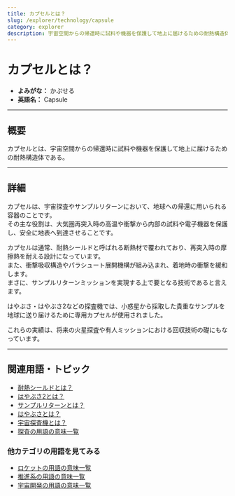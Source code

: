 ```yaml
---
title: カプセルとは？
slug: /explorer/technology/capsule
category: explorer
description: 宇宙空間からの帰還時に試料や機器を保護して地上に届けるための耐熱構造体であるカプセルの意味・定義・内容について解説します。  
---
```


# カプセルとは？

- **よみがな：** かぷせる  
- **英語名：** Capsule  

---

## 概要

カプセルとは、宇宙空間からの帰還時に試料や機器を保護して地上に届けるための耐熱構造体である。  

---

## 詳細

カプセルは、宇宙探査やサンプルリターンにおいて、地球への帰還に用いられる容器のことです。  
その主な役割は、大気圏再突入時の高温や衝撃から内部の試料や電子機器を保護し、安全に地表へ到達させることです。  

カプセルは通常、耐熱シールドと呼ばれる断熱材で覆われており、再突入時の摩擦熱を耐える設計になっています。  
また、衝撃吸収構造やパラシュート展開機構が組み込まれ、着地時の衝撃を緩和します。  
まさに、サンプルリターンミッションを実現する上で要となる技術であると言えます。  

はやぶさ・はやぶさ2などの探査機では、小惑星から採取した貴重なサンプルを地球に送り届けるために専用カプセルが使用されました。  

これらの実績は、将来の火星探査や有人ミッションにおける回収技術の礎にもなっています。  

---

## 関連用語・トピック

- [耐熱シールドとは？](/docs/explorer/technology/heat-shield)
- [はやぶさ2とは？](/docs/explorer/mission/hayabusa2)
- [サンプルリターンとは？](/docs/explorer/technology/sample-return)
- [はやぶさとは？](/docs/explorer/mission/hayabusa)
- [宇宙探査機とは？](/docs/explorer/space-probe)
- [探査の用語の意味一覧](/docs/category/explorer)

### 他カテゴリの用語を見てみる
- [ロケットの用語の意味一覧](/docs/category/rocket)
- [推進系の用語の意味一覧](/docs/category/propulsion)
- [宇宙開発の用語の意味一覧](/docs/category/glossary)